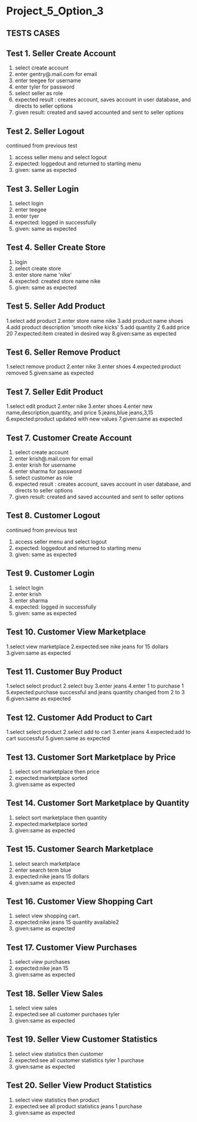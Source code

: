 # Project_5_Option_3
TESTS CASES
-----
Test 1. Seller Create Account
-
1. select create account
2. enter gentry@.mail.com for email
3. enter teegee for username
4. enter tyler for password
5. select seller as role
6. expected result : creates account, saves account in user database, and directs to seller options
7. given result: created and saved accounted and sent to seller options

Test 2. Seller Logout
-
continued from previous test
1. access seller menu and select logout
2. expected: loggedout and returned to starting menu
3. given: same as expected

Test 3. Seller Login 
-
1. select login
2. enter teegee
3. enter tyer
4. expected: logged in successfully
5. given: same as expected

Test 4. Seller Create Store
-
1. login
2. select create store
3. enter store name 'nike'
4. expected: created store name nike
5. given: same as expected

Test 5. Seller Add Product
-
1.select add product
2.enter store name nike
3.add product name shoes
4.add product description 'smooth nike kicks'
5.add quantity 2
6.add price 20
7.expected:item created in desired way
8.given:same as expected

Test 6. Seller Remove Product
-
1.select remove product
2.enter nike
3.enter shoes
4.expected:product removed
5.given:same as expected

Test 7. Seller Edit Product
-
1.select edit product
2.enter nike
3.enter shoes
4.enter new name,description,quantity, and price
5.jeans,blue jeans,3,15
6.expected:product updated with new values
7.given:same as expected

Test 7. Customer Create Account
-
1. select create account
2. enter krish@.mail.com for email
3. enter krish for username
4. enter sharma for password
5. select customer as role
6. expected result : creates account, saves account in user database, and directs to seller options
7. given result: created and saved accounted and sent to seller options

Test 8. Customer Logout
-
continued from previous test
1. access seller menu and select logout
2. expected: loggedout and returned to starting menu
3. given: same as expected

Test 9. Customer Login
-
1. select login
2. enter krish
3. enter sharma
4. expected: logged in successfully
5. given: same as expected

Test 10. Customer View Marketplace
-
1.select view marketplace
2.expected:see nike jeans for 15 dollars
3.given:same as expected

Test 11. Customer Buy Product
-
1.select select product
2.select buy
3.enter jeans
4.enter 1 to purchase 1
5.expected:purchase successful and jeans quantity changed from 2 to 3
6.given:same as expected

Test 12. Customer Add Product to Cart
-
1.select select product
2.select add to cart
3.enter jeans
4.expected:add to cart successful
5.given:same as expected

Test 13. Customer Sort Marketplace by Price
-
1. select sort marketplace then price
2. expected:marketplace sorted
3. given:same as expected

Test 14. Customer Sort Marketplace by Quantity
-
1. select sort marketplace then quantity
2. expected:marketplace sorted
3. given:same as expected

Test 15. Customer Search Marketplace
-
1. select search marketplace
2. enter search term blue
3. expected:nike jeans 15 dollars
4. given:same as expected

Test 16. Customer View Shopping Cart 
-
1. select view shopping cart.
2. expected:nike jeans 15 quantity available2
3. given:same as expected

Test 17. Customer View Purchases 
-
1. select view purchases
2. expected:nike jean 15
3. given:same as expected

Test 18. Seller View Sales
-
1. select view sales
2. expected:see all customer purchases tyler
3. given:same as expected

Test 19. Seller View Customer Statistics
-
1. select view statistics then customer
2. expected:see all customer statistics tyler 1 purchase
3. given:same as expected


Test 20. Seller View Product Statistics
-
1. select view statistics then product
2. expected:see all product statistics jeans 1 purchase
3. given:same as expected

